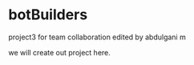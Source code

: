 # botBuilders
project3 for team collaboration
edited by abdulgani m


we will create out project here.